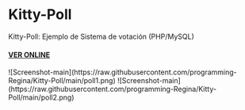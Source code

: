 # Kitty-Poll
Kitty-Poll: Ejemplo de Sistema de votación (PHP/MySQL)
<h4><a href="https://reginesandbox.000webhostapp.com/Votacion/">VER ONLINE</a></h4>
 ![Screenshot-main](https://raw.githubusercontent.com/programming-Regina/Kitty-Poll/main/poll1.png) 
 ![Screenshot-main](https://raw.githubusercontent.com/programming-Regina/Kitty-Poll/main/poll2.png) 
